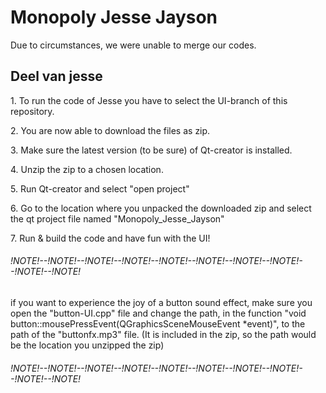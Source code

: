 <h1>Monopoly Jesse Jayson</h1>
Due to circumstances, we were unable to merge our codes. 
<h2>Deel van jesse</h2>
<p>1. To run the code of Jesse you have to select the UI-branch of this repository.</p> 
<p>2. You are now able to download the files as zip.</p>  
<p>3. Make sure the latest version (to be sure) of Qt-creator is installed.</p> 
<p>4. Unzip the zip to a chosen location.</p>
<p>5. Run Qt-creator and select "open project"</p>
<p>6. Go to the location where you unpacked the downloaded zip and select the qt project file named "Monopoly_Jesse_Jayson"</p>
<p>7. Run & build the code and have fun with the UI!</p>

<h6>!NOTE!--!NOTE!--!NOTE!--!NOTE!--!NOTE!--!NOTE!--!NOTE!--!NOTE!--!NOTE!--!NOTE!</h6>  
if you want to experience the joy of a button sound effect, make sure you open the "button-UI.cpp" file and change the path, in the function "void button::mousePressEvent(QGraphicsSceneMouseEvent *event)", to the path of the "buttonfx.mp3" file. (It is included in the zip, so the path would be the location you unzipped the zip)
<h6>!NOTE!--!NOTE!--!NOTE!--!NOTE!--!NOTE!--!NOTE!--!NOTE!--!NOTE!--!NOTE!--!NOTE!</h6>

